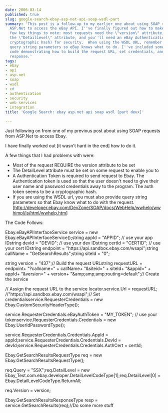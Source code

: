 ```yaml
---
date: 2006-03-14
published: true
slug: google-search-ebay-asp-net-api-soap-wsdl-part
summary: 'This post is a follow-up to my earlier one about using SOAP requests in
  ASP.Net to access the eBay API. I''ve finally figured out how to make it work!  A
  few key things to note: most requests need the \"version\" attribute, some require
  the \"DetailLevel\" attribute, and you''ll need an eBay Authentication Token (a
  cryptographic hash) for security.  When using the WSDL URL, remember to include
  query string parameters so eBay knows what to do. I''ve included some sample C#
  code demonstrating how to build the request URL, set credentials, and handle the
  response.'
tags:
- ebay
- api
- asp.net
- soap
- wsdl
- c#
- authentication
- security
- web services
- integration
title: 'Google Search: ebay asp.net api soap wsdl [part deux]'

---
```

Just following on from one of my previous post about using SOAP requests from ASP.Net to access Ebay.<p />I have finally worked out [it wasn't hard in the end] how to do it.<p />A few things that I had problems with were:<ul>
<li>Most of the request REQUIRE the version attribute to be set</li>
<li>The DetailLevel attribute must be set on some request to enable you to </li>
<li>A Authentication Token is required to send request to Ebay. The Authentication token is used so that the user doesn't need to give their user name and password credentials away to the program. The auth token seems to be a cryptographic hash.</li>
<li>If you are using the WSDL url, you must also provide query string parameters so that Ebay know what to do with the request. [<a href="http://developer.ebay.com/DevZone/SOAP/docs/WebHelp/wwhelp/wwhimpl/js/html/wwhelp.htm">http://developer.ebay.com/DevZone/SOAP/docs/WebHelp/wwhelp/wwhimpl/js/html/wwhelp.htm</a>]</li>
</ul>The Code Follows:<p />Ebay.eBayAPIInterfaceService service = new Ebay.eBayAPIInterfaceService();string appId = "APPID"; // use your app IDstring devId = "DEVID"; // use your dev IDstring certId = "CERTID"; // use your cert IDstring endpoint = "https://api.sandbox.ebay.com/wsapi";string callName = "GetSearchResults";string siteId = "0";<p />string version = "437";// Build the request URLstring requestURL = endpoint+ "?callname=" + callName+ "&amp;siteid=" + siteId+ "&amp;appid=" + appId+ "&amp;version=" + version+ "&amp;amp;amp;amp;routing=default";// Create the service<p />// Assign the request URL to the service locator.service.Url = requestURL; //"https://api.sandbox.ebay.com/wsapi";// Set credentialsservice.RequesterCredentials = new Ebay.CustomSecurityHeaderType();<p />service.RequesterCredentials.eBayAuthToken = "MY_TOKEN"; // use your tokenservice.RequesterCredentials.Credentials = new Ebay.UserIdPasswordType();<p />service.RequesterCredentials.Credentials.AppId = appId;service.RequesterCredentials.Credentials.DevId = devId;service.RequesterCredentials.Credentials.AuthCert = certId;<p />Ebay.GetSearchResultsRequestType req = new Ebay.GetSearchResultsRequestType();<p />req.Query = "SSX";req.DetailLevel = new Ebay_Test.com.ebay.developer.DetailLevelCodeType[1];req.DetailLevel[0] = Ebay.DetailLevelCodeType.ReturnAll;<p />req.Version = version;<p />Ebay.GetSearchResultsResponseType resp = service.GetSearchResults(req);//Do some more stuff<p />

